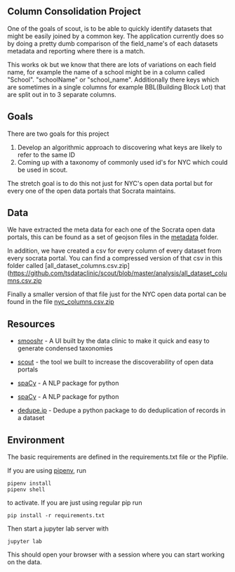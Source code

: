 ## Column Consolidation Project

One of the goals of scout, is to be able to quickly identify datasets that might be easily joined by a common key. The application currently does so by doing a pretty dumb comparison of the field_name's of each datasets metadata and reporting where there is a match.

This works ok but we know that there are lots of variations on each field name, for example the name of a school might be in a column called "School". "schoolName" or "school_name". Additionally there keys which are sometimes in a single columns for example BBL(Building Block Lot) that are split out in to 3 separate columns.

## Goals

There are two goals for this project

1. Develop an algorithmic approach to discovering what keys are likely to refer to the same ID
2. Coming up with a taxonomy of commonly used id's for NYC which could be used in scout.

The stretch goal is to do this not just for NYC's open data portal but for every one of the open data portals that Socrata maintains.

## Data

We have extracted the meta data for each one of the Socrata open data portals, this can be found as a set of geojson files in the [metadata](https://github.com/tsdataclinic/scout/tree/master/analysis/metadata) folder.

In addition, we have created a csv for every column of every dataset from every socrata portal. You can find a compressed version of that csv in
this folder called [all_dataset_columns.csv.zip](https://github.com/tsdataclinic/scout/blob/master/analysis/all_dataset_columns.csv.zip

Finally a smaller version of that file just for the NYC open data portal can be found in the file [nyc_columns.csv.zip](https://github.com/tsdataclinic/scout/blob/master/analysis/nyc_columns.csv.zip)

## Resources

- [smooshr](https://tsdataclinic.github.io/smooshr/) - A UI built by the data clinic to make it quick and easy to generate condensed taxonomies

- [scout](https://tsdataclinic.github.io/scout/) - the tool we built to increase the discoverability of open data portals

- [spaCy](https://spacy.io/) - A NLP package for python

- [spaCy](https://spacy.io/) - A NLP package for python

- [dedupe.ip](https://github.com/dedupeio/dedupe) - Dedupe a python package to do deduplication of records in a dataset

## Environment

The basic requirements are defined in the requirements.txt file or the Pipfile.

If you are using [pipenv](https://pypi.org/project/pipenv/), run


```
pipenv install
pipenv shell
```

to activate. If you are just using regular pip run

```
pip install -r requirements.txt
```

Then start a jupyter lab server with

```
jupyter lab
```

This should open your browser with a session where you can start working on the data.
